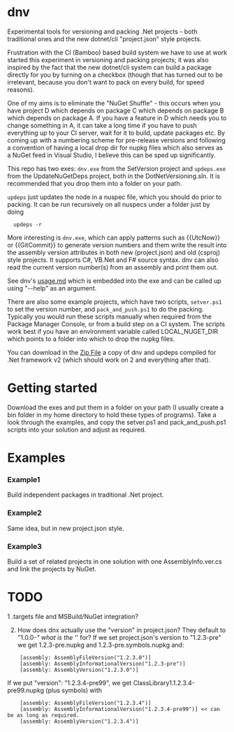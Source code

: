 # dnv
Experimental tools for versioning and packing .Net projects - both traditional ones and the new
dotnet/cli "project.json" style projects.

Frustration with the CI (Bamboo) based build system we have to use at work started this experiment
in versioning and packing projects; it was also inspired by the fact that the new dotnet/cli
system can build a package directly for you by turning on a checkbox (though that has turned out
to be irrelevant, because you don't want to pack on every build, for speed reasons).

One of my aims is to eliminate the "NuGet Shuffle" - this occurs when you have project D which
depends on package C which depends on package B which depends on package A. If you have a feature
in D which needs you to change something in A, it can take a long time if you have to push
everything up to your CI server, wait for it to build, update packages etc. By coming up with a
numbering scheme for pre-release versions and following a convention of having a local drop dir for
nupkg files which also serves as a NuGet feed in Visual Studio, I believe this can be sped up
significantly.

This repo has two exes: `dnv.exe` from the SetVersion project and `updeps.exe` from the
UpdateNuGetDeps project, both in the DotNetVersioning.sln. It is recommended that you drop them
into a folder on your path.

`updeps` just updates the <dependencies> node in a nuspec file, which you should do prior to
packing. It can be run recursively on all nuspecs under a folder just by doing

```
  updeps -r
```

More interesting is `dnv.exe`, which can apply patterns such as {{UtcNow}} or {{GitCommit}} to
generate version numbers and them write the result into the assembly version attributes in both new
(project.json) and old (csproj) style projects. It supports C#, VB.Net and F# source syntax. dnv
can also read the current version number(s) from an assembly and print them out.

See dnv's [usage.md](https://github.com/PhilipDaniels/dotnetversioning/blob/master/SetVersion/usage.md)
which is embedded into the exe and can be called up using "--help" as an argument.

There are also some example projects, which have two scripts, `setver.ps1` to set the version
number, and `pack_and_push.ps1` to do the packing. Typically you would run these scripts manually
when required from the Package Manager Console, or from a build step on a CI system. The scripts
work best if you have an environment variable called LOCAL_NUGET_DIR which points to a folder into
which to drop the nupkg files.

You can download in the [Zip File](dnv.zip) a copy of dnv and updeps compiled for .Net framework v2
(which should work on 2 and everything after that).

# Getting started
Download the exes and put them in a folder on your path (I usually create a bin folder in my home
directory to hold these types of programs). Take a look through the examples, and copy the
setver.ps1 and pack_and_push.ps1 scripts into your solution and adjust as required.


# Examples
### Example1
Build independent packages in traditional .Net project.

### Example2
Same idea, but in new project.json style.

### Example3
Build a set of related projects in one solution with one AssemblyInfo.ver.cs and link the projects
by NuGet.


# TODO
1 .targets file and MSBuild/NuGet integration?

2. How does dnx actually use the "version" in project.json? They default to "1.0.0-*"
   what is the '*' for? If we set project.json's version to "1.2.3-pre"
   we get 1.2.3-pre.nupkg and 1.2.3-pre.symbols.nupkg and:

```
    [assembly: AssemblyFileVersion("1.2.3.0")]
    [assembly: AssemblyInformationalVersion("1.2.3-pre")]
    [assembly: AssemblyVersion("1.2.3.0")]
```

  If we put "version": "1.2.3.4-pre99", we get
  ClassLibrary1.1.2.3.4-pre99.nupkg (plus symbols) with

```
    [assembly: AssemblyFileVersion("1.2.3.4")]
    [assembly: AssemblyInformationalVersion("1.2.3.4-pre99")] << can be as long as required.
    [assembly: AssemblyVersion("1.2.3.4")]
```
